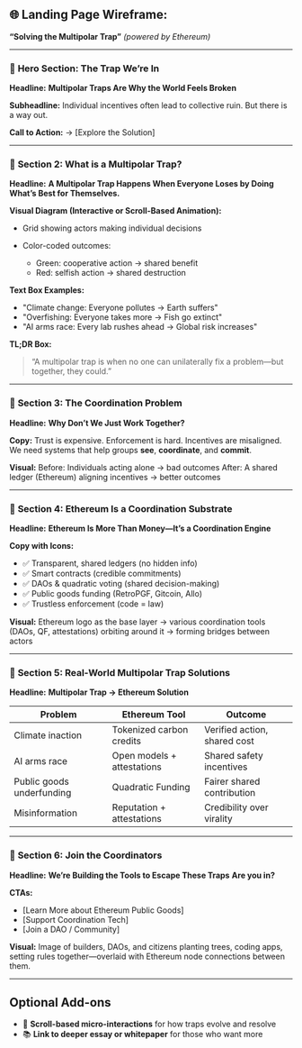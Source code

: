 

## 🌐 Landing Page Wireframe:

**“Solving the Multipolar Trap”**
*(powered by Ethereum)*

---

### 🔹 **Hero Section: The Trap We’re In**

**Headline:**
**Multipolar Traps Are Why the World Feels Broken**

**Subheadline:**
Individual incentives often lead to collective ruin. But there is a way out.

**Call to Action:**
→ [Explore the Solution]

---

### 🔹 **Section 2: What is a Multipolar Trap?**

**Headline:**
**A Multipolar Trap Happens When Everyone Loses by Doing What’s Best for Themselves.**

**Visual Diagram (Interactive or Scroll-Based Animation):**

* Grid showing actors making individual decisions
* Color-coded outcomes:

  * Green: cooperative action → shared benefit
  * Red: selfish action → shared destruction

**Text Box Examples:**

* "Climate change: Everyone pollutes → Earth suffers"
* "Overfishing: Everyone takes more → Fish go extinct"
* "AI arms race: Every lab rushes ahead → Global risk increases"

**TL;DR Box:**

> “A multipolar trap is when no one can unilaterally fix a problem—but together, they could.”

---

### 🔹 **Section 3: The Coordination Problem**

**Headline:**
**Why Don’t We Just Work Together?**

**Copy:**
Trust is expensive. Enforcement is hard. Incentives are misaligned.
We need systems that help groups **see**, **coordinate**, and **commit**.

**Visual:**
Before: Individuals acting alone → bad outcomes
After: A shared ledger (Ethereum) aligning incentives → better outcomes

---

### 🔹 **Section 4: Ethereum Is a Coordination Substrate**

**Headline:**
**Ethereum Is More Than Money—It’s a Coordination Engine**

**Copy with Icons:**

* ✅ Transparent, shared ledgers (no hidden info)
* ✅ Smart contracts (credible commitments)
* ✅ DAOs & quadratic voting (shared decision-making)
* ✅ Public goods funding (RetroPGF, Gitcoin, Allo)
* ✅ Trustless enforcement (code = law)

**Visual:**
Ethereum logo as the base layer → various coordination tools (DAOs, QF, attestations) orbiting around it → forming bridges between actors

---

### 🔹 **Section 5: Real-World Multipolar Trap Solutions**

**Headline:**
**Multipolar Trap → Ethereum Solution**

| Problem                   | Ethereum Tool              | Outcome                      |
| ------------------------- | -------------------------- | ---------------------------- |
| Climate inaction          | Tokenized carbon credits   | Verified action, shared cost |
| AI arms race              | Open models + attestations | Shared safety incentives     |
| Public goods underfunding | Quadratic Funding          | Fairer shared contribution   |
| Misinformation            | Reputation + attestations  | Credibility over virality    |

---

### 🔹 **Section 6: Join the Coordinators**

**Headline:**
**We’re Building the Tools to Escape These Traps**
**Are you in?**

**CTAs:**

* [Learn More about Ethereum Public Goods]
* [Support Coordination Tech]
* [Join a DAO / Community]

**Visual:**
Image of builders, DAOs, and citizens planting trees, coding apps, setting rules together—overlaid with Ethereum node connections between them.

---

## Optional Add-ons

* 🧠 **Scroll-based micro-interactions** for how traps evolve and resolve
* 📚 **Link to deeper essay or whitepaper** for those who want more

